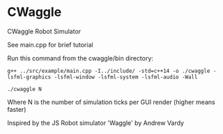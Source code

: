 # CWaggle
CWaggle Robot Simulator

See main.cpp for brief tutorial

Run this command from the cwaggle/bin directory:

`g++ ../src/example/main.cpp -I../include/ -std=c++14 -o ./cwaggle -lsfml-graphics -lsfml-window -lsfml-system -lsfml-audio -Wall`

`./cwaggle N`

Where N is the number of simulation ticks per GUI render (higher means faster)

Inspired by the JS Robot simulator 'Waggle' by Andrew Vardy
